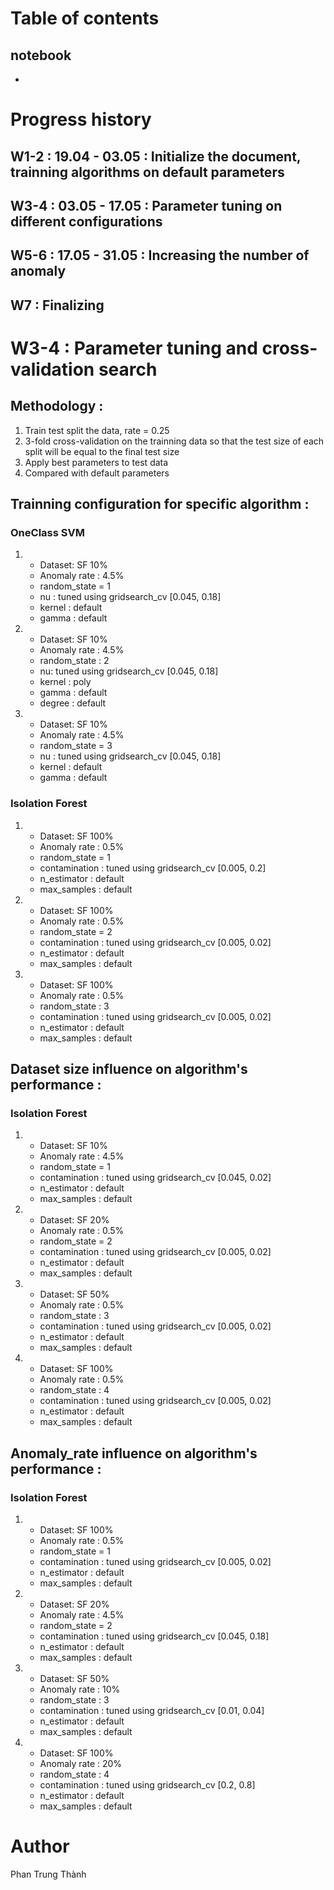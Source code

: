 # Table of contents
## notebook
* 

# Progress history
## W1-2 : 19.04 - 03.05 : Initialize the document, trainning algorithms on default parameters
## W3-4 : 03.05 - 17.05 : Parameter tuning on different configurations
## W5-6 : 17.05 - 31.05 : Increasing the number of anomaly
## W7 : Finalizing

# W3-4 : Parameter tuning and cross-validation search
## Methodology : 
1. Train test split the data, rate = 0.25
2. 3-fold cross-validation on the trainning data so that the test size of each split will be equal to the final test size
3. Apply best parameters to test data
4. Compared with default parameters

## Trainning configuration for specific algorithm :
### OneClass SVM
1. 
	* Dataset: SF 10%
	* Anomaly rate : 4.5%	
	* random_state = 1
	* nu : tuned using gridsearch_cv [0.045, 0.18]
	* kernel : default
	* gamma : default

2. 
	* Dataset: SF 10%
	* Anomaly rate : 4.5%
	* random_state : 2
	* nu: tuned using gridsearch_cv [0.045, 0.18]
	* kernel : poly
	* gamma : default
	* degree : default

3. 
	* Dataset: SF 10%
	* Anomaly rate : 4.5%	
	* random_state = 3
	* nu : tuned using gridsearch_cv [0.045, 0.18]
	* kernel : default
	* gamma : default

### Isolation Forest
1. 
	* Dataset: SF 100%
	* Anomaly rate : 0.5%	
	* random_state = 1
	* contamination : tuned using gridsearch_cv [0.005, 0.2]
	* n_estimator : default
	* max_samples : default

1. 
	* Dataset: SF 100%
	* Anomaly rate : 0.5%	
	* random_state = 2
	* contamination : tuned using gridsearch_cv [0.005, 0.02]
	* n_estimator : default
	* max_samples : default

3. 
	* Dataset: SF 100%
	* Anomaly rate : 0.5%
	* random_state : 3
	* contamination : tuned using gridsearch_cv [0.005, 0.02]
	* n_estimator : default
	* max_samples : default

## Dataset size influence on algorithm's performance :

### Isolation Forest 
1. 
	* Dataset: SF 10%
	* Anomaly rate : 4.5%	
	* random_state = 1
	* contamination : tuned using gridsearch_cv [0.045, 0.02]
	* n_estimator : default
	* max_samples : default

1. 
	* Dataset: SF 20%
	* Anomaly rate : 0.5%	
	* random_state = 2
	* contamination : tuned using gridsearch_cv [0.005, 0.02]
	* n_estimator : default
	* max_samples : default

3. 
	* Dataset: SF 50%
	* Anomaly rate : 0.5%
	* random_state : 3
	* contamination : tuned using gridsearch_cv [0.005, 0.02]
	* n_estimator : default
	* max_samples : default

4. 
	* Dataset: SF 100%
	* Anomaly rate : 0.5%
	* random_state : 4
	* contamination : tuned using gridsearch_cv [0.005, 0.02]
	* n_estimator : default
	* max_samples : default

## Anomaly_rate influence on algorithm's performance : 

### Isolation Forest 
1. 
	* Dataset: SF 100%
	* Anomaly rate : 0.5%	
	* random_state = 1
	* contamination : tuned using gridsearch_cv [0.005, 0.02]
	* n_estimator : default
	* max_samples : default

1. 
	* Dataset: SF 20%
	* Anomaly rate : 4.5%	
	* random_state = 2
	* contamination : tuned using gridsearch_cv [0.045, 0.18]
	* n_estimator : default
	* max_samples : default

3. 
	* Dataset: SF 50%
	* Anomaly rate : 10%
	* random_state : 3
	* contamination : tuned using gridsearch_cv [0.01, 0.04]
	* n_estimator : default
	* max_samples : default

4. 
	* Dataset: SF 100%
	* Anomaly rate : 20%
	* random_state : 4
	* contamination : tuned using gridsearch_cv [0.2, 0.8]
	* n_estimator : default
	* max_samples : default

# Author
Phan Trung Thành